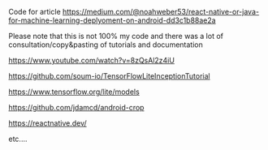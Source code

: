 
Code for article https://medium.com/@noahweber53/react-native-or-java-for-machine-learning-deplyoment-on-android-dd3c1b88ae2a



Please note that this is not 100% my code and there was a lot of consultation/copy&pasting of tutorials and documentation

https://www.youtube.com/watch?v=8zQsAl2z4iU

https://github.com/soum-io/TensorFlowLiteInceptionTutorial

https://www.tensorflow.org/lite/models

https://github.com/jdamcd/android-crop

https://reactnative.dev/

etc....
